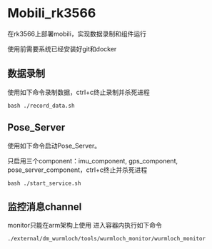 # Mobili_rk3566
在rk3566上部署mobili，实现数据录制和组件运行

使用前需要系统已经安装好git和docker


## 数据录制
使用如下命令录制数据，ctrl+c终止录制并杀死进程
```
bash ./record_data.sh
```


## Pose_Server
使用如下命令启动Pose_Server。

只启用三个component：imu_component, gps_component, pose_server_component，ctrl+c终止并杀死进程

```
bash ./start_service.sh
```


## 监控消息channel
monitor只能在arm架构上使用
进入容器内执行如下命令

```
./external/dm_wurmloch/tools/wurmloch_monitor/wurmloch_monitor
```
